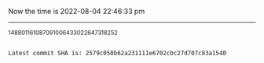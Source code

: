 Now the time is 2022-08-04 22:46:33 pm

---

<small>148801161087091006433022647318252</small>

```txt

Latest commit SHA is: 2579c050b62a231111e6702cbc27d707c83a1540
```
